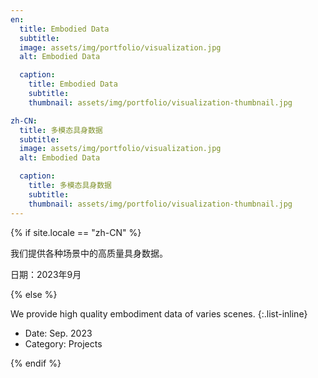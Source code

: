 ```yaml
---
en:
  title: Embodied Data
  subtitle:
  image: assets/img/portfolio/visualization.jpg
  alt: Embodied Data

  caption:
    title: Embodied Data
    subtitle:
    thumbnail: assets/img/portfolio/visualization-thumbnail.jpg

zh-CN:
  title: 多模态具身数据
  subtitle:
  image: assets/img/portfolio/visualization.jpg
  alt: Embodied Data

  caption:
    title: 多模态具身数据
    subtitle:
    thumbnail: assets/img/portfolio/visualization-thumbnail.jpg
---
```


{% if site.locale == "zh-CN" %}

我们提供各种场景中的高质量具身数据。

日期：2023年9月

{% else %}

We provide high quality embodiment data of varies scenes.
{:.list-inline}
- Date: Sep. 2023
- Category: Projects

{% endif %}
